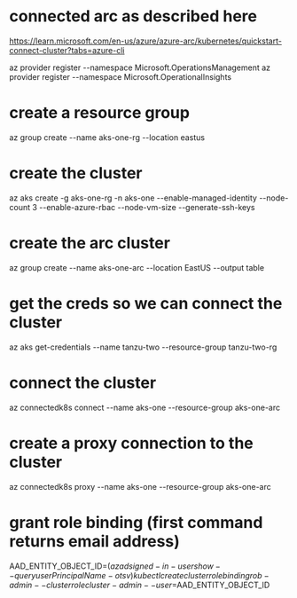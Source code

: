 
# connected arc as described here

https://learn.microsoft.com/en-us/azure/azure-arc/kubernetes/quickstart-connect-cluster?tabs=azure-cli


az provider register --namespace Microsoft.OperationsManagement
az provider register --namespace Microsoft.OperationalInsights

# create a resource group
az group create --name aks-one-rg --location eastus

# create the cluster
az aks create -g aks-one-rg -n aks-one --enable-managed-identity --node-count 3 --enable-azure-rbac --node-vm-size --generate-ssh-keys


# create the arc cluster
az group create --name aks-one-arc --location EastUS --output table

# get the creds so we can connect the cluster
az aks get-credentials --name tanzu-two --resource-group tanzu-two-rg

# connect the cluster
az connectedk8s connect --name aks-one --resource-group aks-one-arc

# create a proxy connection to the cluster
az connectedk8s proxy --name aks-one --resource-group aks-one-arc

# grant role binding (first command returns email address)
AAD_ENTITY_OBJECT_ID=$(az ad signed-in-user show --query userPrincipalName -o tsv) 
kubectl create clusterrolebinding rob-admin --clusterrole cluster-admin --user=$AAD_ENTITY_OBJECT_ID
